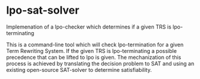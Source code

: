 # lpo-sat-solver
Implemenation of a lpo-checker which determines if a given TRS is lpo-terminating

This is a command-line tool which will check lpo-termination for a given Term Rewriting System.
If the given TRS is lpo-terminating a possible precedence that can be lifted to lpo is given.
The mechanization of this process is achieved by translating the decision problem to SAT and using an existing open-source SAT-solver to determine satisfiability.

